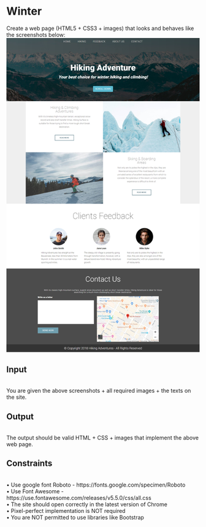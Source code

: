 # Winter
Create a web page (HTML5 + CSS3 + images) that looks and behaves like the screenshots below:
<img src="screenshots/screenshot.png"/>

<h2>Input</h2>
<br>
You are given the above screenshots + all required images + the texts on the site.
<h2>Output</h2>
<br>
The output should be valid HTML + CSS + images that implement the above web page.
<h2>Constraints</h2>
<br>
•	Use google font Roboto - https://fonts.google.com/specimen/Roboto
<br>
•	Use Font Awesome - https://use.fontawesome.com/releases/v5.5.0/css/all.css
<br>
•	The site should open correctly in the latest version of Chrome
<br>
•	Pixel-perfect implementation is NOT required
<br>
•	You are NOT permitted to use libraries like Bootstrap
